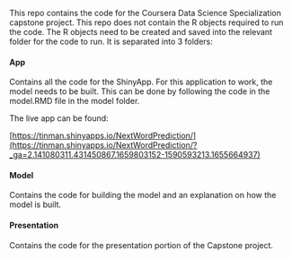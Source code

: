 This repo contains the code for the Coursera Data Science Specialization capstone project. This repo does not contain the R objects required to run the code. The R objects need to be created and saved into the relevant folder for the code to run. It is separated into 3 folders:

#### App

Contains all the code for the ShinyApp. For this application to work, the model needs to be built. This can be done by following the code in the model.RMD file in the model folder.

The live app can be found:

[https://tinman.shinyapps.io/NextWordPrediction/](https://tinman.shinyapps.io/NextWordPrediction/?_ga=2.141080311.431450867.1659803152-1590593213.1655664937)

#### Model

Contains the code for building the model and an explanation on how the model is built.

#### Presentation

Contains the code for the presentation portion of the Capstone project.

